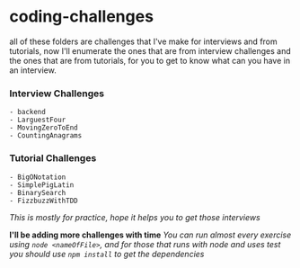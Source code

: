 # coding-challenges

all of these folders are challenges that I've make for interviews and from tutorials, now I'll enumerate the ones that are from interview challenges and the ones that are from tutorials, for you to get to know what can you have in an interview.

### Interview Challenges

    - backend
    - LarguestFour
    - MovingZeroToEnd
    - CountingAnagrams

### Tutorial Challenges

    - BigONotation
    - SimplePigLatin
    - BinarySearch
    - FizzbuzzWithTDD


*This is mostly for practice, hope it helps you to get those interviews* 

**I'll be adding more challenges with time**
*You can run almost every exercise using `node <nameOfFile>`, and for those that runs with node and uses test you should use `npm install` to get the dependencies*
